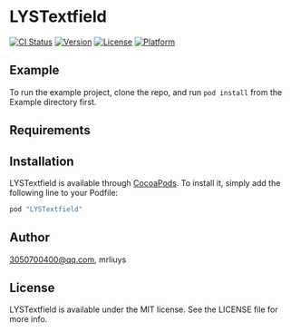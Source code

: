 # LYSTextfield

[![CI Status](http://img.shields.io/travis/3050700400@qq.com/LYSTextfield.svg?style=flat)](https://travis-ci.org/3050700400@qq.com/LYSTextfield)
[![Version](https://img.shields.io/cocoapods/v/LYSTextfield.svg?style=flat)](http://cocoapods.org/pods/LYSTextfield)
[![License](https://img.shields.io/cocoapods/l/LYSTextfield.svg?style=flat)](http://cocoapods.org/pods/LYSTextfield)
[![Platform](https://img.shields.io/cocoapods/p/LYSTextfield.svg?style=flat)](http://cocoapods.org/pods/LYSTextfield)

## Example

To run the example project, clone the repo, and run `pod install` from the Example directory first.

## Requirements

## Installation

LYSTextfield is available through [CocoaPods](http://cocoapods.org). To install
it, simply add the following line to your Podfile:

```ruby
pod "LYSTextfield"
```

## Author

3050700400@qq.com, mrliuys

## License

LYSTextfield is available under the MIT license. See the LICENSE file for more info.

